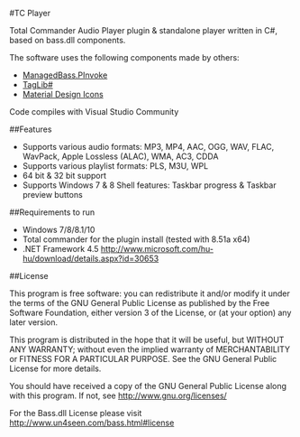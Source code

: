 #TC Player

Total Commander Audio Player plugin & standalone player written in C#, based on bass.dll components.

The software uses the following components made by others:

* [ManagedBass.PInvoke](https://github.com/ManagedBass/ManagedBass.PInvoke)
* [TagLib#](https://github.com/mono/taglib-sharp)
* [Material Design Icons](https://materialdesignicons.com/)

Code compiles with Visual Studio Community

##Features

* Supports various audio formats: MP3, MP4, AAC, OGG, WAV, FLAC, WavPack, Apple Lossless (ALAC), WMA, AC3, CDDA
* Supports various playlist formats: PLS, M3U, WPL
* 64 bit & 32 bit support
* Supports Windows 7 & 8 Shell features: Taskbar progress & Taskbar preview buttons


##Requirements to run
 - Windows 7/8/8.1/10
 - Total commander for the plugin install (tested with 8.51a x64)
 - .NET Framework 4.5
   http://www.microsoft.com/hu-hu/download/details.aspx?id=30653
   
##License

This program is free software: you can redistribute it and/or modify it under the terms of the GNU General Public License as published by the Free Software Foundation, either version 3 of the License, or (at your option) any later version.

This program is distributed in the hope that it will be useful, but WITHOUT ANY WARRANTY; without even the implied warranty of MERCHANTABILITY or FITNESS FOR A PARTICULAR PURPOSE.  See the GNU General Public License for more details.

You should have received a copy of the GNU General Public License along with this program.  If not, see http://www.gnu.org/licenses/

For the Bass.dll License please visit http://www.un4seen.com/bass.html#license
